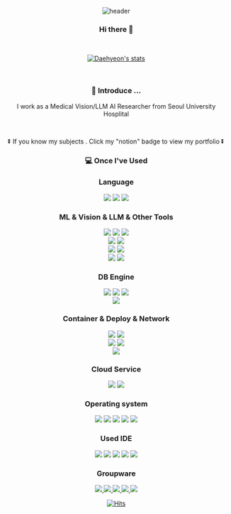 <div align=center>
	

![header](https://capsule-render.vercel.app/api?type=wave&color=auto&height=300&section=header&text=🐧Eiden%20Github&fontSize=90)
### Hi there 👋


<!-- <br/> -->

<!--  [![Solved.ac Profile](http://mazassumnida.wtf/api/v2/generate_badge?boj=dablro12)](https://solved.ac/dablro12/) -->

<!-- <br/> -->

<br/>

[![Daehyeon's stats](https://github-readme-stats.vercel.app/api?username=dablro12)](https://github.com/dablro12/github-readme-stats)

<br/>

### 🌱 Introduce ...
I work as a Medical Vision/LLM AI Researcher from Seoul University Hosplital 

<br/>

⏬  If you know my subjects . Click my "notion" badge to view my portfolio ⏬ 
        
	
###  💻 Once I've Used 

### Language
<img src="https://img.shields.io/badge/Python-3776AB?style=flat&logo=Python&logoColor=CC6699"/>
<img src="https://img.shields.io/badge/C-A8B9CC?style=flat&logo=C&logoColor=CC6699"/>
<img src="https://img.shields.io/badge/C++-00599C?style=flat&logo=cplusplus&logoColor=CC6699"/>

### ML & Vision & LLM & Other Tools
<img src="https://img.shields.io/badge/Numpy-013243?style=flat&logo=Numpy&logoColor=CC6699"/>
<img src="https://img.shields.io/badge/scikit-F7931E?style=flat&logo=scikit-learn&logoColor=CC6699"/>
<img src="https://img.shields.io/badge/huggingface-FFD21E?style=flat&logo=huggingface&logoColor=CC6699"/>
<br/>
<img src="https://img.shields.io/badge/opencv-5C3EE8?style=flat&logo=opencv&logoColor=CC6699"/>
<img src="https://img.shields.io/badge/pytorch-EE4C2C?style=flat&logo=pytorch&logoColor=CC6699"/>
<br/>
<img src="https://img.shields.io/badge/langchain-1C3C3C?style=flat&logo=langchain&logoColor=CC6699"/>
<img src="https://img.shields.io/badge/OpenAI-412991?style=flat&logo=OpenAI&logoColor=CC6699"/>
<br/>
<img src="https://img.shields.io/badge/streamlit-FF4B4B?style=flat&logo=Numpy&logoColor=CC6699"/>
<img src="https://img.shields.io/badge/tableau-E97627?style=flat&logo=Numpy&logoColor=CC6699"/>

### DB Engine
<img src="https://img.shields.io/badge/mysql-4479A1?style=flat&logo=mysql&logoColor=CC6699"/>
<img src="https://img.shields.io/badge/Samsung stack SDK-1428A0?style=flat&logo=samsung&logoColor=CC6699"/>
<img src="https://img.shields.io/badge/Garmin SDK-000000?style=flat&logo=garmin&logoColor=CC6699"/>
<br/>
<img src="https://img.shields.io/badge/elasticsearch-005571?style=flat&logo=elasticsearch&logoColor=CC6699"/>

### Container & Deploy & Network
<img src="https://img.shields.io/badge/Docker-2496ED?style=flat&logo=Docker&logoColor=CC6699"/>
<img src="https://img.shields.io/badge/Kubernetes-326CE5?style=flat&logo=Kubernetes&logoColor=CC6699"/>
<br/>
<img src="https://img.shields.io/badge/tailscale-242424?style=flat&logo=tailscale&logoColor=CC6699"/>
<img src="https://img.shields.io/badge/ngrok-1F1E37?style=flat&logo=ngrok&logoColor=CC6699"/>
<br/>
<img src="https://img.shields.io/badge/fastapi-009688?style=flat&logo=fastapi&logoColor=CC6699"/>

### Cloud Service
<img src="https://img.shields.io/badge/amazonwebservices-232F3E?style=flat&logo=amazonwebservices&logoColor=CC6699"/>
<img src="https://img.shields.io/badge/amazonec2-FF9900?style=flat&logo=amazonec2&logoColor=CC6699"/>

### Operating system
<img src="https://img.shields.io/badge/macos-000000?style=flat&logo=macos&logoColor=CC6699"/>
<img src="https://img.shields.io/badge/CentOS-262577?style=flat&logo=CentOS&logoColor=CC6699"/>
<img src="https://img.shields.io/badge/Ubuntu-E95420?style=flat&logo=Ubuntu&logoColor=CC6699"/>
<img src="https://img.shields.io/badge/RedHat-EE0000?style=flat&logo=RedHat&logoColor=CC6699"/>
<img src="https://img.shields.io/badge/Kali linux-557C94?style=flat&logo=Kali linux&logoColor=CC6699"/>

### Used IDE
<img src="https://img.shields.io/badge/vim-019733?style=flat&logo=vim&logoColor=CC6699"/>
<img src="https://img.shields.io/badge/Jupyter-F37626 ?style=flat&logo=Jupyter&logoColor=CC6699"/>
<img src="https://img.shields.io/badge/Visual Studio Code-007ACC?style=flat&logo=Visual Studio Code&logoColor=CC6699">
<img src="https://img.shields.io/badge/intellijidea-000000?style=flat&logo=intellijidea&logoColor=CC6699">
<img src="https://img.shields.io/badge/unity-FFFFFF?style=flat&logo=unity&logoColor=CC6699">

### Groupware	
<a href="https://github.com/dablro12" target="_blank"><img src="https://img.shields.io/badge/GitHub-181717?style=flat&logo=GitHub&logoColor=CC6699"/>
<a href="https://eiden-choe.notion.site/" target="_blank"><img src="https://img.shields.io/badge/Notion-000000?style=flat&logo=Notion&logoColor=CC6699"/>
<img src="https://img.shields.io/badge/figma-F24E1E?style=flat&logo=Discord&logoColor=CC6699"/>
<img src="https://img.shields.io/badge/Slack-4A154B?style=flat&logo=Slack&logoColor=CC6699"/>
<img src="https://img.shields.io/badge/Discord-5865F2?style=flat&logo=Discord&logoColor=CC6699"/>

	
	  
	  
  [![Hits](https://hits.seeyoufarm.com/api/count/incr/badge.svg?url=https%3A%2F%2Fgithub.com%2Fdablro12&count_bg=%2379C83D&title_bg=%23555555&icon=github.svg&icon_color=%23E7E7E7&title=hits&edge_flat=false)](https://hits.seeyoufarm.com)
	 
</div>
	
	
 
<!--
**dablro12/dablro12** is a ✨ _special_ ✨ repository because its `README.md` (this file) appears on your GitHub profile.

Here are some ideas to get you started:

- 🔭 I’m currently working on ...
- 🌱 I’m currently learning ...
- 👯 I’m looking to collaborate on ...
- 🤔 I’m looking for help with ...
- 💬 Ask me about ...
- 📫 How to reach me: ...
- 😄 Pronouns: ...
- ⚡ Fun fact: ...
-->

